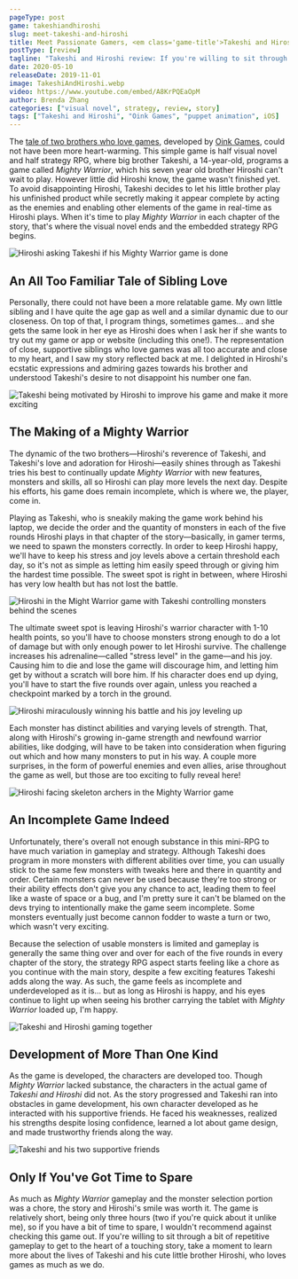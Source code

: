 ```yaml
---
pageType: post
game: takeshiandhiroshi
slug: meet-takeshi-and-hiroshi
title: Meet Passionate Gamers, <em class='game-title'>Takeshi and Hiroshi</em>
postType: [review]
tagline: "Takeshi and Hiroshi review: If you're willing to sit through a bit of repetitive gameplay to get to the heart of a touching story, take a moment to learn more about the lives of Takeshi and his cute little brother Hiroshi, who loves games as much as we do."
date: 2020-05-10
releaseDate: 2019-11-01
image: TakeshiAndHiroshi.webp
video: https://www.youtube.com/embed/A8KrPQEaOpM
author: Brenda Zhang
categories: ["visual novel", strategy, review, story]
tags: ["Takeshi and Hiroshi", "Oink Games", "puppet animation", iOS]
---
```


The [tale of two brothers who love games](https://apps.apple.com/us/app/takeshi-and-hiroshi/id1471596310), developed by [Oink Games](https://apps.apple.com/us/developer/oink-games-inc/id532425963), could not have been more heart-warming. This simple game is half visual novel and half strategy RPG, where big brother Takeshi, a 14-year-old, programs a game called _Mighty Warrior_, which his seven year old brother Hiroshi can't wait to play. However little did Hiroshi know, the game wasn't finished yet. To avoid disappointing Hiroshi, Takeshi decides to let his little brother play his unfinished product while secretly making it appear complete by acting as the enemies and enabling other elements of the game in real-time as Hiroshi plays. When it's time to play _Mighty Warrior_ in each chapter of the story, that's where the visual novel ends and the embedded strategy RPG begins.

![Hiroshi asking Takeshi if his Mighty Warrior game is done][image0]

## An All Too Familiar Tale of Sibling Love

Personally, there could not have been a more relatable game. My own little sibling and I have quite the age gap as well and a similar dynamic due to our closeness. On top of that, I program things, sometimes games... and she gets the same look in her eye as Hiroshi does when I ask her if she wants to try out my game or app or website (including this one!). The representation of close, supportive siblings who love games was all too accurate and close to my heart, and I saw my story reflected back at me. I delighted in Hiroshi's ecstatic expressions and admiring gazes towards his brother and understood Takeshi's desire to not disappoint his number one fan.

![Takeshi being motivated by Hiroshi to improve his game and make it more exciting][image1]

## The Making of a Mighty Warrior

The dynamic of the two brothers—Hiroshi's reverence of Takeshi, and Takeshi's love and adoration for Hiroshi—easily shines through as Takeshi tries his best to continually update _Mighty Warrior_ with new features, monsters and skills, all so Hiroshi can play more levels the next day. Despite his efforts, his game does remain incomplete, which is where we, the player, come in.

Playing as Takeshi, who is sneakily making the game work behind his laptop, we decide the order and the quantity of monsters in each of the five rounds Hiroshi plays in that chapter of the story—basically, in gamer terms, we need to spawn the monsters correctly. In order to keep Hiroshi happy, we'll have to keep his stress and joy levels above a certain threshold each day, so it's not as simple as letting him easily speed through or giving him the hardest time possible. The sweet spot is right in between, where Hiroshi has very low health but has not lost the battle.

![Hiroshi in the Might Warrior game with Takeshi controlling monsters behind the scenes][image2]

The ultimate sweet spot is leaving Hiroshi's warrior character with 1-10 health points, so you'll have to choose monsters strong enough to do a lot of damage but with only enough power to let Hiroshi survive. The challenge increases his adrenaline—called "stress level" in the game—and his joy. Causing him to die and lose the game will discourage him, and letting him get by without a scratch will bore him. If his character does end up dying, you'll have to start the five rounds over again, unless you reached a checkpoint marked by a torch in the ground.

![Hiroshi miraculously winning his battle and his joy leveling up][image3]

Each monster has distinct abilities and varying levels of strength. That, along with Hiroshi's growing in-game strength and newfound warrior abilities, like dodging, will have to be taken into consideration when figuring out which and how many monsters to put in his way. A couple more surprises, in the form of powerful enemies and even allies, arise throughout the game as well, but those are too exciting to fully reveal here!

![Hiroshi facing skeleton archers in the Mighty Warrior game][image4]

## An Incomplete Game Indeed

Unfortunately, there's overall not enough substance in this mini-RPG to have much variation in gameplay and strategy. Although Takeshi does program in more monsters with different abilities over time, you can usually stick to the same few monsters with tweaks here and there in quantity and order. Certain monsters can never be used because they're too strong or their ability effects don't give you any chance to act, leading them to feel like a waste of space or a bug, and I'm pretty sure it can't be blamed on the devs trying to intentionally make the game seem incomplete. Some monsters eventually just become cannon fodder to waste a turn or two, which wasn't very exciting.

Because the selection of usable monsters is limited and gameplay is generally the same thing over and over for each of the five rounds in every chapter of the story, the strategy RPG aspect starts feeling like a chore as you continue with the main story, despite a few exciting features Takeshi adds along the way. As such, the game feels as incomplete and underdeveloped as it is... but as long as Hiroshi is happy, and his eyes continue to light up when seeing his brother carrying the tablet with _Mighty Warrior_ loaded up, I'm happy.

![Takeshi and Hiroshi gaming together][image5]

## Development of More Than One Kind

As the game is developed, the characters are developed too. Though _Mighty Warrior_ lacked substance, the characters in the actual game of _Takeshi and Hiroshi_ did not. As the story progressed and Takeshi ran into obstacles in game development, his own character developed as he interacted with his supportive friends. He faced his weaknesses, realized his strengths despite losing confidence, learned a lot about game design, and made trustworthy friends along the way.

![Takeshi and his two supportive friends][image6]

## Only If You've Got Time to Spare

As much as _Mighty Warrior_ gameplay and the monster selection portion was a chore, the story and Hiroshi's smile was worth it. The game is relatively short, being only three hours (two if you're quick about it unlike me), so if you have a bit of time to spare, I wouldn't recommend against checking this game out. If you're willing to sit through a bit of repetitive gameplay to get to the heart of a touching story, take a moment to learn more about the lives of Takeshi and his cute little brother Hiroshi, who loves games as much as we do.

[image0]: ../../../images/post/takeshiandhiroshi/TakeshiAndHiroshi0.webp
[image1]: ../../../images/post/takeshiandhiroshi/TakeshiAndHiroshi1.webp
[image2]: ../../../images/post/takeshiandhiroshi/TakeshiAndHiroshi2.webp
[image3]: ../../../images/post/takeshiandhiroshi/TakeshiAndHiroshi3.webp
[image4]: ../../../images/post/takeshiandhiroshi/TakeshiAndHiroshi4.webp
[image5]: ../../../images/post/takeshiandhiroshi/TakeshiAndHiroshi5.webp
[image6]: ../../../images/post/takeshiandhiroshi/TakeshiAndHiroshi6.webp
